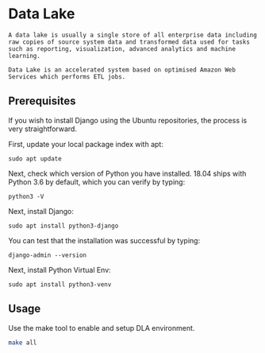 # Data Lake
```
A data lake is usually a single store of all enterprise data including raw copies of source system data and transformed data used for tasks such as reporting, visualization, advanced analytics and machine learning.

Data Lake is an accelerated system based on optimised Amazon Web Services which performs ETL jobs. 
```


## Prerequisites
If you wish to install Django using the Ubuntu repositories, the process is very straightforward.

First, update your local package index with apt:
```
sudo apt update
```
Next, check which version of Python you have installed. 18.04 ships with Python 3.6 by default, which you can verify by typing:
```
python3 -V
```
Next, install Django:
```
sudo apt install python3-django
```
You can test that the installation was successful by typing:
```
django-admin --version
```
Next, install Python Virtual Env:
```
sudo apt install python3-venv
```


## Usage

Use the make tool to enable and setup DLA environment.
```bash
make all
```